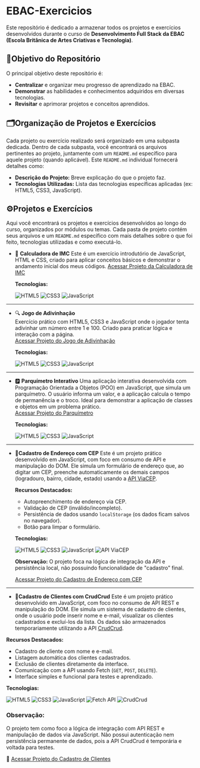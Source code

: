 # EBAC-Exercicios
Este repositório é dedicado a armazenar todos os projetos e exercícios desenvolvidos durante o curso de **Desenvolvimento Full Stack da EBAC (Escola Britânica de Artes Criativas e Tecnologia)**.

## 🎯Objetivo do Repositório
O principal objetivo deste repositório é:
* **Centralizar** e organizar meu progresso de aprendizado na EBAC.
* **Demonstrar** as habilidades e conhecimentos adquiridos em diversas tecnologias.
* **Revisitar** e aprimorar projetos e conceitos aprendidos.

## 🗂️Organização de Projetos e Exercícios

Cada projeto ou exercício realizado será organizado em uma subpasta dedicada. Dentro de cada subpasta, você encontrará os arquivos pertinentes ao projeto, juntamente com um `README.md` específico para aquele projeto (quando aplicável). Este `README.md` individual fornecerá detalhes como:

* **Descrição do Projeto:** Breve explicação do que o projeto faz.
* **Tecnologias Utilizadas:** Lista das tecnologias específicas aplicadas (ex: HTML5, CSS3, JavaScript).


## ⚙️Projetos e Exercícios

Aqui você encontrará os projetos e exercícios desenvolvidos ao longo do curso, organizados por módulos ou temas. Cada pasta de projeto contém seus arquivos e um `README.md` específico com mais detalhes sobre o que foi feito, tecnologias utilizadas e como executá-lo.

* &#128210; **Calculadora de IMC**
    Este é um exercício introdutório de JavaScript, HTML e CSS, criado para aplicar conceitos básicos e demonstrar o andamento inicial dos meus códigos.
    [Acessar Projeto da Calculadora de IMC](Modulo-JavaScript-Basico/CalculadoraIMC/)

   **Tecnologias:**
  
  ![HTML5](https://img.shields.io/badge/HTML5-E34F26?style=for-the-badge&logo=html5&logoColor=white)
  ![CSS3](https://img.shields.io/badge/CSS3-1572B6?style=for-the-badge&logo=css3&logoColor=white)
  ![JavaScript](https://img.shields.io/badge/JavaScript-F7DF1E?style=for-the-badge&logo=javascript&logoColor=black)

---
- 🔍 **Jogo de Adivinhação**  
  Exercício prático com HTML5, CSS3 e JavaScript onde o jogador tenta adivinhar um número entre 1 e 100. Criado para praticar lógica e interação com a página.  
  [Acessar Projeto do Jogo de Adivinhação](https://github.com/Raylunaris/EBAC-Projetos-Exerc-cios/tree/main/Jogo%20de%20Adivinhacao)

   **Tecnologias:**
  
  ![HTML5](https://img.shields.io/badge/HTML5-E34F26?style=for-the-badge&logo=html5&logoColor=white)
  ![CSS3](https://img.shields.io/badge/CSS3-1572B6?style=for-the-badge&logo=css3&logoColor=white)
  ![JavaScript](https://img.shields.io/badge/JavaScript-F7DF1E?style=for-the-badge&logo=javascript&logoColor=black)
---  
* 🅿️ **Parquímetro Interativo** Uma aplicação interativa desenvolvida com Programação Orientada a Objetos (POO) em JavaScript, que simula um parquímetro. O usuário informa um valor, e a aplicação calcula o tempo de permanência e o troco. Ideal para demonstrar a aplicação de classes e objetos em um problema prático.  
  [Acessar Projeto do Parquímetro](https://github.com/Raylunaris/EBAC-Projetos-Exerc-cios/tree/main/Parquimetro)

  **Tecnologias:**
  
  ![HTML5](https://img.shields.io/badge/HTML5-E34F26?style=for-the-badge&logo=html5&logoColor=white)
  ![CSS3](https://img.shields.io/badge/CSS3-1572B6?style=for-the-badge&logo=css3&logoColor=white)
  ![JavaScript](https://img.shields.io/badge/JavaScript-F7DF1E?style=for-the-badge&logo=javascript&logoColor=black)
---
 * **👤Cadastro de Endereço com CEP**
    Este é um projeto prático desenvolvido em JavaScript, com foco em consumo de API e manipulação do DOM. Ele simula um formulário de endereço que, ao digitar um CEP, preenche automaticamente os demais campos (logradouro, bairro, cidade, estado) usando a [API ViaCEP](https://viacep.com.br/).
    
    **Recursos Destacados:**
    * Autopreenchimento de endereço via CEP.
    * Validação de CEP (inválido/incompleto).
    * Persistência de dados usando `localStorage` (os dados ficam salvos no navegador).
    * Botão para limpar o formulário.
    
    **Tecnologias:**
    
    ![HTML5](https://img.shields.io/badge/HTML5-E34F26?style=for-the-badge&logo=html5&logoColor=white)
    ![CSS3](https://img.shields.io/badge/CSS3-1572B6?style=for-the-badge&logo=css3&logoColor=white)
    ![JavaScript](https://img.shields.io/badge/JavaScript-F7DF1E?style=for-the-badge&logo=javascript&logoColor=black)
    ![API ViaCEP](https://img.shields.io/badge/API_ViaCEP-darkblue?style=for-the-badge&logo=data%3Aimage%2Fsvg%2Bxml%3Bbase64%2CPHN2ZyB2aWV3Qm94PSIwIDAgMjQgMjQiIHhtbG5zPSJodHRwOi8vd3d3LnczLm9yZy8yMDAwL3N2ZyI%2BPHBhdGggZD0iTTEyIDJjNS41MjMgMCAxMCA0LjQ3NyAxMCAxMHMtNC40NzcgMTAtMTAgMTAtMTAtNC40NzctMTAtMTBjMC01LjUyMyA0LjQ3Ny0xMCAxMC0xMFptMCAyYy00LjQxOCAwLTggMy41ODItOCA4czMuNTgyIDggOCA4IDgtMy41ODIgOC04LTMuNTgyLTgtOC04em0wIDJjMi4yMDkgMCA0IDEuNzkgNCA0cy0xLjc5IDQtNCA0LTQtMS43OS00LTRzMS43OS00IDQtNHoiIGZpbGw9IiNGRkZGRkYiLz48L3N2Zz4%3D&logoColor=white)
    
    **Observação:** O projeto foca na lógica de integração da API e persistência local, não possuindo funcionalidade de "cadastro" final.
    
    [Acessar Projeto do Cadastro de Endereço com CEP](https://github.com/Raylunaris/EBAC-Projetos-Exerc-cios/tree/main/cadastro%20CEP)

---
* **👥Cadastro de Clientes com CrudCrud**
    Este é um projeto prático desenvolvido em JavaScript, com foco no consumo de API REST e manipulação do DOM. Ele simula um sistema de cadastro de clientes, onde o usuário pode inserir nome e e-mail, visualizar     os clientes cadastrados e excluí-los da lista. Os dados são armazenados temporariamente utilizando a API [CrudCrud](https://crudcrud.com/).

**Recursos Destacados:**

* Cadastro de cliente com nome e e-mail.
* Listagem automática dos clientes cadastrados.
* Exclusão de clientes diretamente da interface.
* Comunicação com a API usando Fetch (`GET`, `POST`, `DELETE`).
* Interface simples e funcional para testes e aprendizado.

**Tecnologias:**

![HTML5](https://img.shields.io/badge/HTML5-E34F26?style=for-the-badge&logo=html5&logoColor=white)
![CSS3](https://img.shields.io/badge/CSS3-1572B6?style=for-the-badge&logo=css3&logoColor=white)
![JavaScript](https://img.shields.io/badge/JavaScript-F7DF1E?style=for-the-badge&logo=javascript&logoColor=black)
![Fetch API](https://img.shields.io/badge/Fetch%20API-0A66C2?style=for-the-badge&logo=javascript&logoColor=white)
![CrudCrud](https://img.shields.io/badge/CrudCrud-6A1B9A?style=for-the-badge&logo=api&logoColor=white)

### Observação:  
O projeto tem como foco a lógica de integração com API REST e manipulação de dados via JavaScript. Não possui autenticação nem persistência permanente de dados, pois a API CrudCrud é temporária e voltada para testes.

🔗 [Acessar Projeto do Cadastro de Clientes](https://github.com/Raylunaris/EBAC-Projetos-Exerc-cios/tree/main/Cadastro%20de%20Clientes)

